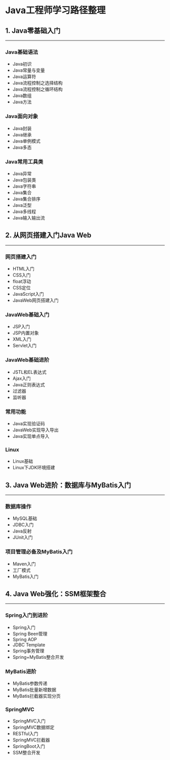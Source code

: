 # Java工程师学习路径整理

## 1. Java零基础入门
---
### Java基础语法
- Java初识
- Java常量与变量
- Java运算符
- Java流程控制之选择结构
- Java流程控制之循环结构
- Java数组
- Java方法
### Java面向对象
- Java封装
- Java继承
- Java单例模式
- Java多态
### Java常用工具类
- Java异常
- Java包装类
- Java字符串
- Java集合
- Java集合排序
- Java泛型
- Java多线程
- Java输入输出流
## 2. 从网页搭建入门Java Web
---

### 网页搭建入门
- HTML入门
- CSS入门
- float浮动
- CSS定位
- JavaScript入门
- JavaWeb网页搭建入门
### JavaWeb基础入门
- JSP入门
- JSP内置对象
- XML入门
- Servlet入门
### JavaWeb基础进阶
- JSTL和EL表达式
- Ajax入门
- Java正则表达式
- 过滤器
- 监听器
### 常用功能
- Java实现验证码
- JavaWeb实现导入导出
- Java实现单点导入
### Linux
- Linux基础
- Linux下JDK环境搭建
## 3. Java Web进阶：数据库与MyBatis入门
---

### 数据库操作
- MySQL基础
- JDBC入门
- Java反射
- JUnit入门
### 项目管理必备及MyBatis入门
- Maven入门
- 工厂模式
- MyBatis入门
## 4. Java Web强化：SSM框架整合
---

### Spring入门到进阶
- Spring入门
- Spring Been管理
- Spring AOP
- JDBC Template
- Spring事务管理
- Spring+MyBatis整合开发
### MyBatis进阶
- MyBatis参数传递
- MyBatis批量新增数据
- MyBatis拦截器实现分页
### SpringMVC
- SpringMVC入门
- SpringMVC数据绑定
- RESTful入门
- SpringMVC拦截器
- SpringBoot入门
- SSM整合开发

